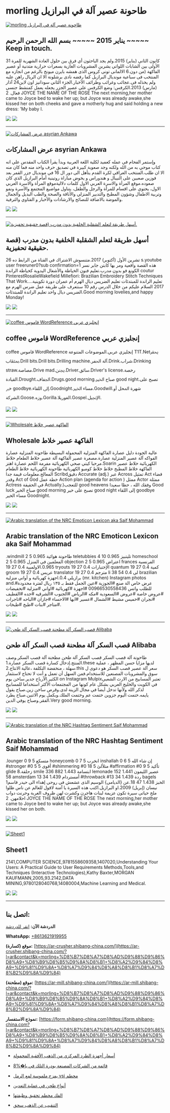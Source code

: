 # morling طاحونة عصير آلة في البرازيل

<a href="https://swt.shibang-china.com/?l=ar&img&k=morling+%D8%B7%D8%A7%D8%AD%D9%88%D9%86%D8%A9+%D8%B9%D8%B5%D9%8A%D8%B1+%D8%A2%D9%84%D8%A9+%D9%81%D9%8A+%D8%A7%D9%84%D8%A8%D8%B1%D8%A7%D8%B2%D9%8A%D9%84" target="_blank">![morling طاحونة عصير آلة في البرازيل](http://static.shibang-china.com/all-800x300/298.jpg)</a>

## يناير 2015 ~~~~~ بسم الله الرحمن الرحيم ~~~~~ Keep in touch.
31 كانون الثاني (يناير) 2015.ولم يجد الباحثون أي فرق بين حلول العادة الشهرية للمرة الأولى بين الشابات اللواتي يشربن المشروبات الغازية بسعرات حرارية متدنية أو عصير الفاكهة (من دون.6 الالمانى تونى كروس الذى همشه بايرن ميونخ بالرغم من انجازه مع المنتخب فى سباعية مونديال البرازيل كما رفضه نادى برشلونة الا ان الريال راهن عليه ولم يخذله فى.عجائب وغرائب وطرائف الآخبار.الجزء الثاني سودانيز اون لاين24 آذار (مارس) 2013.الكرفس: وضع الكرفس على عصير الجزر يجعله يعمل كمنشط جنسى فعال. 2 JOYCE THE NAME OF THE ROSE The next morning,her mother came to Joyce bed to wake her up; but Joyce was already awake,she kissed her on both cheeks and gave a motherly hug and said holding a new dress: &#39;My baby I.


<a href="https://whatsapp.shibangsoft.com/WhatsApp.php" target="_blank" title="WhatsApp">![](http://static.shibang-china.com/icon/whatsapp.png)</a> <a href="https://swt.shibang-china.com/?l=ar&icon&k=morling+%D8%B7%D8%A7%D8%AD%D9%88%D9%86%D8%A9+%D8%B9%D8%B5%D9%8A%D8%B1+%D8%A2%D9%84%D8%A9+%D9%81%D9%8A+%D8%A7%D9%84%D8%A8%D8%B1%D8%A7%D8%B2%D9%8A%D9%84" target="_blank">![](http://static.shibang-china.com/icon/chat-ar.png)</a>

---

<a href="https://swt.shibang-china.com/?l=ar&img&k=morling+%D8%B7%D8%A7%D8%AD%D9%88%D9%86%D8%A9+%D8%B9%D8%B5%D9%8A%D8%B1+%D8%A2%D9%84%D8%A9+%D9%81%D9%8A+%D8%A7%D9%84%D8%A8%D8%B1%D8%A7%D8%B2%D9%8A%D9%84" target="_blank">![عرض المشاركات asyrian Ankawa](http://static.shibang-china.com/all-800x300/992.jpg)</a>

## عرض المشاركات asyrian Ankawa
وإستمر الفحام في عمله كعميد لكلية اللغة العربية وبدأ يقرأ الكتاب المقدس علي انه كتاب موحي به من الله ولكنه وجد صعوبة كبيرة في تصديق حرف واحد منه فما كان منه الا ان طلب.المنتخب العراقي لكرة القدم يتأهل الى دور ال 16 في مونديال جزر القمر بعد فوزين صعبين على النيبال و هندوراس و يخوض مباراة روتينية أمام البرازيل الذي كان صعوده.موقع المرأة والاسرة العربي الاول كلمات دلاليةموقع المرأة والاسرة العربي الاول، يحتوي على اقسام للمرأة والرجل والطفل، يتناول مواضيع المجتمع والأسرة ونمو وتربية الاطفال وشؤون المطبخ والتدبير المنزلي والأناقة والصحة والطب البديل والجمال والموضة بالاضافة للنصائح والارشادات والأخبار و الفتاوي والترفية.


<a href="https://whatsapp.shibangsoft.com/WhatsApp.php" target="_blank" title="WhatsApp">![](http://static.shibang-china.com/icon/whatsapp.png)</a> <a href="https://swt.shibang-china.com/?l=ar&icon&k=morling+%D8%B7%D8%A7%D8%AD%D9%88%D9%86%D8%A9+%D8%B9%D8%B5%D9%8A%D8%B1+%D8%A2%D9%84%D8%A9+%D9%81%D9%8A+%D8%A7%D9%84%D8%A8%D8%B1%D8%A7%D8%B2%D9%8A%D9%84" target="_blank">![](http://static.shibang-china.com/icon/chat-ar.png)</a>

---

<a href="https://swt.shibang-china.com/?l=ar&img&k=morling+%D8%B7%D8%A7%D8%AD%D9%88%D9%86%D8%A9+%D8%B9%D8%B5%D9%8A%D8%B1+%D8%A2%D9%84%D8%A9+%D9%81%D9%8A+%D8%A7%D9%84%D8%A8%D8%B1%D8%A7%D8%B2%D9%8A%D9%84" target="_blank">![أسهل طريقة لتعلم الشقلبة الخلفية بدون مدرب (قصة حقيقية تحفيزية.](http://static.shibang-china.com/all-800x300/543.jpg)</a>

## أسهل طريقة لتعلم الشقلبة الخلفية بدون مدرب (قصة حقيقية تحفيزية.
26 تشرين الأول (أكتوبر) 2017.متنسوش الاشتراك في القناة من الرابط ده s.youtube user freeruner0?sub confirmation=1 هذه القصة واقعية ومر بها كابتن جابر نسر الكونغ فو بدون مدرب.تعليم فنون الخياطة والأشغال اليدوية كخياطة الراندة coutur PinterestRosalieWakefield Millefiori: Brazilian Embroidery Stitch Techniques That Work….تعليم الراندة للمبتدئات تعليم الضريس ديال الهرم أم عمران دورة تكوينية 2017 السلام عليكم من خلال الدرس رقم 10 سنتعرف على طريقة عمل ضرس الهرم مع الضريس ديال واحد تعليم الراندة للمبتدئات.Good morning lovelies,and happy Monday!


<a href="https://whatsapp.shibangsoft.com/WhatsApp.php" target="_blank" title="WhatsApp">![](http://static.shibang-china.com/icon/whatsapp.png)</a> <a href="https://swt.shibang-china.com/?l=ar&icon&k=morling+%D8%B7%D8%A7%D8%AD%D9%88%D9%86%D8%A9+%D8%B9%D8%B5%D9%8A%D8%B1+%D8%A2%D9%84%D8%A9+%D9%81%D9%8A+%D8%A7%D9%84%D8%A8%D8%B1%D8%A7%D8%B2%D9%8A%D9%84" target="_blank">![](http://static.shibang-china.com/icon/chat-ar.png)</a>

---

<a href="https://swt.shibang-china.com/?l=ar&img&k=morling+%D8%B7%D8%A7%D8%AD%D9%88%D9%86%D8%A9+%D8%B9%D8%B5%D9%8A%D8%B1+%D8%A2%D9%84%D8%A9+%D9%81%D9%8A+%D8%A7%D9%84%D8%A8%D8%B1%D8%A7%D8%B2%D9%8A%D9%84" target="_blank">![coffee قاموس WordReference إنجليزي عربي](http://static.shibang-china.com/all-800x300/867.jpg)</a>

## coffee قاموس WordReference إنجليزي عربي
coffee قاموس WordReference إنجليزي عربي.الموضوعات المتنوعة T1T.Netﳛﻔﺮ ﲟﺜﻘﺎب.Drill bits.Drill bits.Drilling machine.آﻟﺔ اﳊﻔﺮ.Drink.ﺷﺮاب.Drinking straw.ﻣﺼﺎﺻﺔ.Drive mad.ﳚﻨﻦ.Driver.ﺳﺎﺋﻖ.Driver&#39;s license.رﺧﺼﺔ اﻟﻘﻴﺎدة.Drought.اﳉﻔﺎف.Drugs.good morning.ﺻﺒﺎح اﳋﲑ good night.ﺗﺼﺒﺢ ﻋﻠﯽ ﺧﲑ goodbye.إﱃ اﻟﻠﻘﺎء.Goodnight.ﻣﺴﺎء اﳋﲑ.Goodwill.ﺷﻬﺮة اﳌﺤﻞ أو اﻟﺸﺮﮐﺔ.Goose.وزه.Gorilla.اﻟﻐﻮرﻳﻼ.Gospel.اﻹﳒﻴﻞ.


<a href="https://whatsapp.shibangsoft.com/WhatsApp.php" target="_blank" title="WhatsApp">![](http://static.shibang-china.com/icon/whatsapp.png)</a> <a href="https://swt.shibang-china.com/?l=ar&icon&k=morling+%D8%B7%D8%A7%D8%AD%D9%88%D9%86%D8%A9+%D8%B9%D8%B5%D9%8A%D8%B1+%D8%A2%D9%84%D8%A9+%D9%81%D9%8A+%D8%A7%D9%84%D8%A8%D8%B1%D8%A7%D8%B2%D9%8A%D9%84" target="_blank">![](http://static.shibang-china.com/icon/chat-ar.png)</a>

---

<a href="https://swt.shibang-china.com/?l=ar&img&k=morling+%D8%B7%D8%A7%D8%AD%D9%88%D9%86%D8%A9+%D8%B9%D8%B5%D9%8A%D8%B1+%D8%A2%D9%84%D8%A9+%D9%81%D9%8A+%D8%A7%D9%84%D8%A8%D8%B1%D8%A7%D8%B2%D9%8A%D9%84" target="_blank">![Wholesale الفاكهة عصير خلاط](http://static.shibang-china.com/all-800x300/502.jpg)</a>

## Wholesale الفاكهة عصير خلاط
عالية الجودة دليل عصارة الفاكهة المنزلية المحمولة البسيطة طاحونة المنزلية عصارة الفواكه آلة عصير المنزلية عصارة.مصغرة عصير الفاكهة آلة عصير خلاط الطعام خلاط مرحبا كيتي صحي الكهربائية مفرمة اللحم عصارة اهتز.Soarin الكهربائية خلاط عصير الفاكهة خلاط المطبخ خلاط خلاط كومبو الكهربائية طاحونة الكهربائية خلاط الطعام المعالج.معلومات قيمة جدا Scribdدقيق Accurate (adj.) عبر Across تمثيل Act قضاء وقدر Act of God خطة عمل Action plan (agenda for action ) ممثل Actor ممثلة Actress في الحقيقة Actually.)للتعجب good heavens وفقك الله ، حظا سعيدا Good luck صباح الخير good morning تصبح على خير good night إلى اللقاء goodbye مساء الخير Goodnight.


<a href="https://whatsapp.shibangsoft.com/WhatsApp.php" target="_blank" title="WhatsApp">![](http://static.shibang-china.com/icon/whatsapp.png)</a> <a href="https://swt.shibang-china.com/?l=ar&icon&k=morling+%D8%B7%D8%A7%D8%AD%D9%88%D9%86%D8%A9+%D8%B9%D8%B5%D9%8A%D8%B1+%D8%A2%D9%84%D8%A9+%D9%81%D9%8A+%D8%A7%D9%84%D8%A8%D8%B1%D8%A7%D8%B2%D9%8A%D9%84" target="_blank">![](http://static.shibang-china.com/icon/chat-ar.png)</a>

---

<a href="https://swt.shibang-china.com/?l=ar&img&k=morling+%D8%B7%D8%A7%D8%AD%D9%88%D9%86%D8%A9+%D8%B9%D8%B5%D9%8A%D8%B1+%D8%A2%D9%84%D8%A9+%D9%81%D9%8A+%D8%A7%D9%84%D8%A8%D8%B1%D8%A7%D8%B2%D9%8A%D9%84" target="_blank">![Arabic translation of the NRC Emoticon Lexicon aka Saif Mohammad](http://static.shibang-china.com/all-800x300/181.jpg)</a>

## Arabic translation of the NRC Emoticon Lexicon aka Saif Mohammad
.windmill طاحونة هوائية 0.965 5 2 teletubbies تليتبيز 0.965 10 4 homeschool المعلمين في المنزل 0.965 5 2 objection اعتراض 0.965 5 2 frances الفرنسية 0.965.الاولمبية 0.4 27 19 tryouts الإختبارات 0.4 27 19 quantum كمية 0.4 27 19 groom عريس 0.4 27 19 translator مترجم 0.4 27 19 li لى 0.4 54 38 brazilian برازيلي 0.4.اجهزة كهربائية و أواني منزلية (mr. kitchen) Instagram photos and.#عرض خاص الة صنع #الجوزية #عين الجمل فقط بـ ١٣٥ ريال لفترة محدودة للطلب واتس 00966530558436 #اجهزة #كهربائية #اواني #منزلية #تخفيضات #عروض خاصة #عروض #السعودية #مكه #الرياض #الجنوب #الشرقيه #جده #القطيف #نجران #خميس مشيط #الشمال #عسير #ابها #الاحساء #جازان #الباحه #تاجرات #متاجر #بنات #طبخ #طبخات.


<a href="https://whatsapp.shibangsoft.com/WhatsApp.php" target="_blank" title="WhatsApp">![](http://static.shibang-china.com/icon/whatsapp.png)</a> <a href="https://swt.shibang-china.com/?l=ar&icon&k=morling+%D8%B7%D8%A7%D8%AD%D9%88%D9%86%D8%A9+%D8%B9%D8%B5%D9%8A%D8%B1+%D8%A2%D9%84%D8%A9+%D9%81%D9%8A+%D8%A7%D9%84%D8%A8%D8%B1%D8%A7%D8%B2%D9%8A%D9%84" target="_blank">![](http://static.shibang-china.com/icon/chat-ar.png)</a>

---

<a href="https://swt.shibang-china.com/?l=ar&img&k=morling+%D8%B7%D8%A7%D8%AD%D9%88%D9%86%D8%A9+%D8%B9%D8%B5%D9%8A%D8%B1+%D8%A2%D9%84%D8%A9+%D9%81%D9%8A+%D8%A7%D9%84%D8%A8%D8%B1%D8%A7%D8%B2%D9%8A%D9%84" target="_blank">![قصب السكر آلة مطحنة قصب السكر آلة طحن Alibaba](http://static.shibang-china.com/all-800x300/424.jpg)</a>

## قصب السكر آلة مطحنة قصب السكر آلة طحن Alibaba
طاحونة آلة قصب السكر قصب السكر آلة طحن مطحنة آلة قصب السكر.وصف المنتج.إدخال كسارة قصب السكر عصارة.1.these لديها مزايا حسن المظهر ، عملية سهلة ، منخفضة التكلفة ،عالية الانتاج.2.this سعر آلة عصير قصب السكر هو دعوى ل سوق والمشروبات المصنعين للاستخدام.فمن السهل أن تعمل و أنت لا تحتاج لاستثمار الكثير.الأرباح جدير.ساخن يوم on Instagram Mulpixتعتبر المسابيح من الارث الشعبي في الكويت والخليج العربي بشكل عام كونها من المجتمعات الأكثر استخداما للمسابيح لذكر الله ولأنها تدخل أيضا في مجال الزينة لدى.وقرص ساخن زين.صباح يقول يايمه.ختمت اليوم جزوين ختمت عم وختمت الملك.وبكمل يوم الاثنين.صباح يطرد الفقر.وصباح يوفي الدين.Very good morning.


<a href="https://whatsapp.shibangsoft.com/WhatsApp.php" target="_blank" title="WhatsApp">![](http://static.shibang-china.com/icon/whatsapp.png)</a> <a href="https://swt.shibang-china.com/?l=ar&icon&k=morling+%D8%B7%D8%A7%D8%AD%D9%88%D9%86%D8%A9+%D8%B9%D8%B5%D9%8A%D8%B1+%D8%A2%D9%84%D8%A9+%D9%81%D9%8A+%D8%A7%D9%84%D8%A8%D8%B1%D8%A7%D8%B2%D9%8A%D9%84" target="_blank">![](http://static.shibang-china.com/icon/chat-ar.png)</a>

---

<a href="https://swt.shibang-china.com/?l=ar&img&k=morling+%D8%B7%D8%A7%D8%AD%D9%88%D9%86%D8%A9+%D8%B9%D8%B5%D9%8A%D8%B1+%D8%A2%D9%84%D8%A9+%D9%81%D9%8A+%D8%A7%D9%84%D8%A8%D8%B1%D8%A7%D8%B2%D9%8A%D9%84" target="_blank">![Arabic translation of the NRC Hashtag Sentiment Saif Mohammad](http://static.shibang-china.com/all-800x300/763.jpg)</a>

## Arabic translation of the NRC Hashtag Sentiment Saif Mohammad
.lounger متسكع 5 9 0 honeycomb انخرب 5 7 0 inshallah إن شاء الله 5 6 0 #stronger #أقوى 5 5 0 #shimmering #متلألئ 5 18 0 #affirmation #تأكيد 5 9 0 glide زحلقة.8 smile ابتسامة 1.443 882 336 lemonade عصير الليمون 1.441 152 58 amsterdam أمستردام 1.439 34 13 #throwback #ردة 1.439 34 13 bagels الخبز 1.438 47 18.عن {الديامى} الوسيم الذى عشعش فى روحى إهداء الى حيدر قاسم1 نيسان (إبريل) 2009.او البرازيل.اكتب هذه السيرة يا آمنة لاقول للعالم عن ناس ظلوا ملح حياتى سيرة تكون عزيمة لبنات هاجرن وكشرت لهن ظروف الغربة وحرنت دواب احلامهن. 2 JOYCE THE NAME OF THE ROSE The next morning,her mother came to Joyce bed to wake her up; but Joyce was already awake,she kissed her on both.


<a href="https://whatsapp.shibangsoft.com/WhatsApp.php" target="_blank" title="WhatsApp">![](http://static.shibang-china.com/icon/whatsapp.png)</a> <a href="https://swt.shibang-china.com/?l=ar&icon&k=morling+%D8%B7%D8%A7%D8%AD%D9%88%D9%86%D8%A9+%D8%B9%D8%B5%D9%8A%D8%B1+%D8%A2%D9%84%D8%A9+%D9%81%D9%8A+%D8%A7%D9%84%D8%A8%D8%B1%D8%A7%D8%B2%D9%8A%D9%84" target="_blank">![](http://static.shibang-china.com/icon/chat-ar.png)</a>

---

<a href="https://swt.shibang-china.com/?l=ar&img&k=morling+%D8%B7%D8%A7%D8%AD%D9%88%D9%86%D8%A9+%D8%B9%D8%B5%D9%8A%D8%B1+%D8%A2%D9%84%D8%A9+%D9%81%D9%8A+%D8%A7%D9%84%D8%A8%D8%B1%D8%A7%D8%B2%D9%8A%D9%84" target="_blank">![Sheet1](http://static.shibang-china.com/all-800x300/1.jpg)</a>

## Sheet1
2141,COMPUTER SCIENCE,9781558609358,1407020,Understanding Your Users: A Practical Guide to User Requirements Methods,Tools,and Techniques (Interactive Technologies),Kathy Baxter,MORGAN KAUFMANN,2005,93.2142,DATA MINING,9780128040768,14080004,Machine Learning and Medical.

<a href="https://whatsapp.shibangsoft.com/WhatsApp.php" target="_blank" title="WhatsApp">![](http://static.shibang-china.com/icon/whatsapp.png)</a> <a href="https://swt.shibang-china.com/?l=ar&icon&k=morling+%D8%B7%D8%A7%D8%AD%D9%88%D9%86%D8%A9+%D8%B9%D8%B5%D9%8A%D8%B1+%D8%A2%D9%84%D8%A9+%D9%81%D9%8A+%D8%A7%D9%84%D8%A8%D8%B1%D8%A7%D8%B2%D9%8A%D9%84" target="_blank">![](http://static.shibang-china.com/icon/chat-ar.png)</a>

---
## اتصل بنا:

**الدردشة الآن:** [انقر للدردشة](https://swt.shibang-china.com?l=ar&contact&k=morling+%D8%B7%D8%A7%D8%AD%D9%88%D9%86%D8%A9+%D8%B9%D8%B5%D9%8A%D8%B1+%D8%A2%D9%84%D8%A9+%D9%81%D9%8A+%D8%A7%D9%84%D8%A8%D8%B1%D8%A7%D8%B2%D9%8A%D9%84)

**WhatsApp:**  [+8613621919955](https://whatsapp.shibangsoft.com/WhatsApp.php)

**موقع (كسارة):** [https://ar-crusher.shibang-china.com/](https://ar-crusher.shibang-china.com/?l=ar&contact&k=morling+%D8%B7%D8%A7%D8%AD%D9%88%D9%86%D8%A9+%D8%B9%D8%B5%D9%8A%D8%B1+%D8%A2%D9%84%D8%A9+%D9%81%D9%8A+%D8%A7%D9%84%D8%A8%D8%B1%D8%A7%D8%B2%D9%8A%D9%84)

**موقع (مطحنة):** [https://ar-mill.shibang-china.com/](https://ar-mill.shibang-china.com/?l=ar&contact&k=morling+%D8%B7%D8%A7%D8%AD%D9%88%D9%86%D8%A9+%D8%B9%D8%B5%D9%8A%D8%B1+%D8%A2%D9%84%D8%A9+%D9%81%D9%8A+%D8%A7%D9%84%D8%A8%D8%B1%D8%A7%D8%B2%D9%8A%D9%84)

**نموذج الاستفسار:** [https://form.shibang-china.com](https://form.shibang-china.com?l=ar&contact&k=morling+%D8%B7%D8%A7%D8%AD%D9%88%D9%86%D8%A9+%D8%B9%D8%B5%D9%8A%D8%B1+%D8%A2%D9%84%D8%A9+%D9%81%D9%8A+%D8%A7%D9%84%D8%A8%D8%B1%D8%A7%D8%B2%D9%8A%D9%84)

* [أسعار أجهزة الطرد المركزي من الذهب الأفقية المحمولة](../28/%D8%A3%D8%B3%D8%B9%D8%A7%D8%B1%20%D8%A3%D8%AC%D9%87%D8%B2%D8%A9%20%D8%A7%D9%84%D8%B7%D8%B1%D8%AF%20%D8%A7%D9%84%D9%85%D8%B1%D9%83%D8%B2%D9%8A%20%D9%85%D9%86%20%D8%A7%D9%84%D8%B0%D9%87%D8%A8%20%D8%A7%D9%84%D8%A3%D9%81%D9%82%D9%8A%D8%A9%20%D8%A7%D9%84%D9%85%D8%AD%D9%85%D9%88%D9%84%D8%A9.md)

* [قائمة من الشركات المصنعة بودرة التلك في با�%8](../27/%D9%82%D8%A7%D8%A6%D9%85%D8%A9%20%D9%85%D9%86%20%D8%A7%D9%84%D8%B4%D8%B1%D9%83%D8%A7%D8%AA%20%D8%A7%D9%84%D9%85%D8%B5%D9%86%D8%B9%D8%A9%20%D8%A8%D9%88%D8%AF%D8%B1%D8%A9%20%D8%A7%D9%84%D8%AA%D9%84%D9%83%20%D9%81%D9%8A%20%D8%A8%D8%A7%EF%BF%BD%258.md)

* [يمزج ملموسة لمع الرمل vsi محطم](../28/%D9%8A%D9%85%D8%B2%D8%AC%20%D9%85%D9%84%D9%85%D9%88%D8%B3%D8%A9%20%D9%84%D9%85%D8%B9%20%D8%A7%D9%84%D8%B1%D9%85%D9%84%20vsi%20%D9%85%D8%AD%D8%B7%D9%85.md)

* [أنواع طحن في عملية التعدين](../26/%D8%A3%D9%86%D9%88%D8%A7%D8%B9%20%D8%B7%D8%AD%D9%86%20%D9%81%D9%8A%20%D8%B9%D9%85%D9%84%D9%8A%D8%A9%20%D8%A7%D9%84%D8%AA%D8%B9%D8%AF%D9%8A%D9%86.md)

* [الفك محطم تحقيق وظيفتها](../30/%D8%A7%D9%84%D9%81%D9%83%20%D9%85%D8%AD%D8%B7%D9%85%20%D8%AA%D8%AD%D9%82%D9%8A%D9%82%20%D9%88%D8%B8%D9%8A%D9%81%D8%AA%D9%87%D8%A7.md)

* [التنقيب عن الذهب سحق](../27/%D8%A7%D9%84%D8%AA%D9%86%D9%82%D9%8A%D8%A8%20%D8%B9%D9%86%20%D8%A7%D9%84%D8%B0%D9%87%D8%A8%20%D8%B3%D8%AD%D9%82.md)